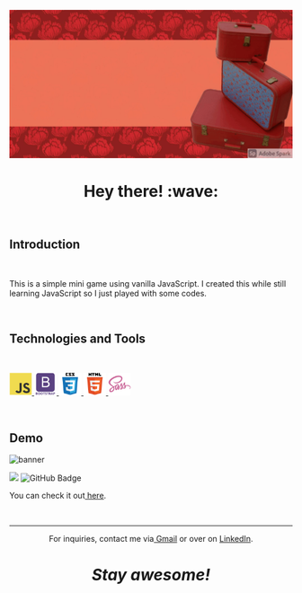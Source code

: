 ![banner](banner.gif)
<h1 align='center'> Hey there! :wave:</h1>

<br>

## Introduction
<br>
<p align='left'>
This is a simple mini game using vanilla JavaScript. I created this while still learning JavaScript so I just played with some codes.
</p>
<br>

## Technologies and Tools

<br>

<p align="left"> <a href="https://developer.mozilla.org/en-US/docs/Web/JavaScript" target="_blank"> <img src="https://raw.githubusercontent.com/devicons/devicon/master/icons/javascript/javascript-original.svg" alt="javascript" width="40" height="40"/> </a> <a href="https://getbootstrap.com" target="_blank"> <img src="https://raw.githubusercontent.com/devicons/devicon/master/icons/bootstrap/bootstrap-plain-wordmark.svg" alt="bootstrap" width="40" height="40"/> </a> <a href="https://www.w3schools.com/css/" target="_blank"> <img src="https://raw.githubusercontent.com/devicons/devicon/master/icons/css3/css3-original-wordmark.svg" alt="css3" width="40" height="40"/> </a> <a href="https://www.w3.org/html/" target="_blank"> <img src="https://raw.githubusercontent.com/devicons/devicon/master/icons/html5/html5-original-wordmark.svg" alt="html5" width="40" height="40"/> </a> <a href="https://sass-lang.com" target="_blank"> <img src="https://raw.githubusercontent.com/devicons/devicon/master/icons/sass/sass-original.svg" alt="sass" width="40" height="40"/> </a> </p>

<br>

## Demo 

![banner](demo.gif)

<p align="left">
<a><img src="https://komarev.com/ghpvc/?username=jmbanasihan">
</a>
<a><img src="https://img.shields.io/github/followers/jmbanasihan?label=Followers&style=social" alt="GitHub Badge"></a>
</p>

<p align='left'>You can check it out<a href="https://jmbanasihan.github.io/lottery-game/"> here</a>.</p> 

<br><hr>

<p align='center'>For inquiries, contact me via<a href = "mailto:janimargaret09@gmail.com"> Gmail</a> or over on <a href="https://www.linkedin.com/in/janiel-banasihan/">LinkedIn</a>.</p>

<h1 align='center'><i>Stay awesome!</i></h1>

<br>